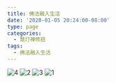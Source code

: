 ```yaml
---
title: 佛法融入生活
date: '2020-01-05 20:24:00-08:00'
type: page
categories:
  - 慧灯禅修班
tags:
  - 佛法融入生活
---
```


![4](/f/ffrrsh/ffrrsh-4.png)
![2](/f/ffrrsh/ffrrsh-2.png)
![3](/f/ffrrsh/ffrrsh-3.png)
![1](/f/ffrrsh/ffrrsh-1.png)